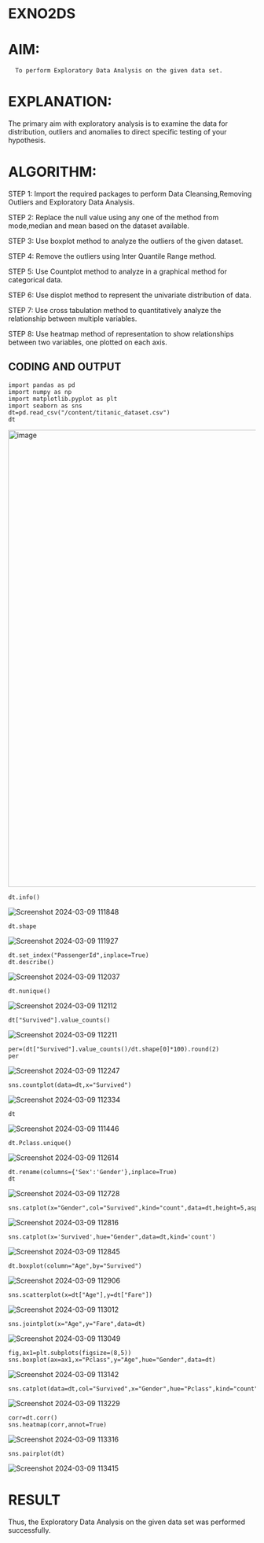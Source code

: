 # EXNO2DS
# AIM:
      To perform Exploratory Data Analysis on the given data set.
      
# EXPLANATION:
  The primary aim with exploratory analysis is to examine the data for distribution, outliers and anomalies to direct specific testing of your hypothesis.
  
# ALGORITHM:
STEP 1: Import the required packages to perform Data Cleansing,Removing Outliers and Exploratory Data Analysis.

STEP 2: Replace the null value using any one of the method from mode,median and mean based on the dataset available.

STEP 3: Use boxplot method to analyze the outliers of the given dataset.

STEP 4: Remove the outliers using Inter Quantile Range method.

STEP 5: Use Countplot method to analyze in a graphical method for categorical data.

STEP 6: Use displot method to represent the univariate distribution of data.

STEP 7: Use cross tabulation method to quantitatively analyze the relationship between multiple variables.

STEP 8: Use heatmap method of representation to show relationships between two variables, one plotted on each axis.

## CODING AND OUTPUT
```
import pandas as pd
import numpy as np
import matplotlib.pyplot as plt
import seaborn as sns
dt=pd.read_csv("/content/titanic_dataset.csv")
dt
```
<img width="930" alt="image" src="https://github.com/EPriyadharshini/EXNO2DS/assets/144870831/82ef2b2d-e979-4133-bcd0-31374923bca9">

```
dt.info()
```
![Screenshot 2024-03-09 111848](https://github.com/Anusharonselva/EXNO2DS/assets/119405600/51c81a95-0ce4-43e9-869b-49ad5f6b5a72)
```
dt.shape
```
![Screenshot 2024-03-09 111927](https://github.com/Anusharonselva/EXNO2DS/assets/119405600/6ba66330-6491-4e5d-9ce7-dc825acfab99)

```
dt.set_index("PassengerId",inplace=True)
dt.describe()
```
![Screenshot 2024-03-09 112037](https://github.com/Anusharonselva/EXNO2DS/assets/119405600/7f84a707-b51b-474b-a9c8-e193aab04b63)
```
dt.nunique()
```
![Screenshot 2024-03-09 112112](https://github.com/Anusharonselva/EXNO2DS/assets/119405600/cde13e60-8796-4976-b6ba-c4440c2d9eb3)
```
dt["Survived"].value_counts()
```
![Screenshot 2024-03-09 112211](https://github.com/Anusharonselva/EXNO2DS/assets/119405600/b84327bd-7782-4cf3-8fe7-e18d68ea92c7)
```
per=(dt["Survived"].value_counts()/dt.shape[0]*100).round(2)
per
```
![Screenshot 2024-03-09 112247](https://github.com/Anusharonselva/EXNO2DS/assets/119405600/b641e117-f0da-4d64-a886-8964a4e91122)
```
sns.countplot(data=dt,x="Survived")
```
![Screenshot 2024-03-09 112334](https://github.com/Anusharonselva/EXNO2DS/assets/119405600/a59d025d-9c1d-47c2-aaf2-874ef46924ad)
```
dt
```
![Screenshot 2024-03-09 111446](https://github.com/Anusharonselva/EXNO2DS/assets/119405600/f4d4558c-b01e-45aa-b0a9-15e5c6a8177f)
```
dt.Pclass.unique()
```
![Screenshot 2024-03-09 112614](https://github.com/Anusharonselva/EXNO2DS/assets/119405600/406e9fde-ecd5-408a-89de-aad0e3da762a)
```
dt.rename(columns={'Sex':'Gender'},inplace=True)
dt
```
![Screenshot 2024-03-09 112728](https://github.com/Anusharonselva/EXNO2DS/assets/119405600/f0c27766-b897-4993-959d-6c1b7f24f751)

```
sns.catplot(x="Gender",col="Survived",kind="count",data=dt,height=5,aspect=.7)
```
![Screenshot 2024-03-09 112816](https://github.com/Anusharonselva/EXNO2DS/assets/119405600/37c1872f-3165-4c94-8ab4-13e5b8eb0b17)
```
sns.catplot(x='Survived',hue="Gender",data=dt,kind='count')
```
![Screenshot 2024-03-09 112845](https://github.com/Anusharonselva/EXNO2DS/assets/119405600/64b8ea04-9d73-4022-a273-d69d1b8156ee)
```
dt.boxplot(column="Age",by="Survived")
```
![Screenshot 2024-03-09 112906](https://github.com/Anusharonselva/EXNO2DS/assets/119405600/a38de3af-ff5e-4cc0-b895-528e04069548)
```
sns.scatterplot(x=dt["Age"],y=dt["Fare"])
```
![Screenshot 2024-03-09 113012](https://github.com/Anusharonselva/EXNO2DS/assets/119405600/03e6b815-fb07-431b-b8dc-97a5ac4ea7e3)
```
sns.jointplot(x="Age",y="Fare",data=dt)
```
![Screenshot 2024-03-09 113049](https://github.com/Anusharonselva/EXNO2DS/assets/119405600/705d311f-7324-4220-9a5c-87da77f82b73)
```
fig,ax1=plt.subplots(figsize=(8,5))
sns.boxplot(ax=ax1,x="Pclass",y="Age",hue="Gender",data=dt)
```
![Screenshot 2024-03-09 113142](https://github.com/Anusharonselva/EXNO2DS/assets/119405600/5e822a5e-a656-4eed-8af4-e060aa2fb47c)

```
sns.catplot(data=dt,col="Survived",x="Gender",hue="Pclass",kind="count")
```
![Screenshot 2024-03-09 113229](https://github.com/Anusharonselva/EXNO2DS/assets/119405600/b26290b1-f119-4ec1-9f7b-9c24b176d005)
```
corr=dt.corr()
sns.heatmap(corr,annot=True)
```
![Screenshot 2024-03-09 113316](https://github.com/Anusharonselva/EXNO2DS/assets/119405600/779b325d-97d0-49ad-ba59-d9ceedd0dd1b)
```
sns.pairplot(dt)
```
![Screenshot 2024-03-09 113415](https://github.com/Anusharonselva/EXNO2DS/assets/119405600/b5ca2152-7f38-47a0-8cef-121951f80d18)


# RESULT
   Thus, the Exploratory Data Analysis on the given data set was performed successfully. 
